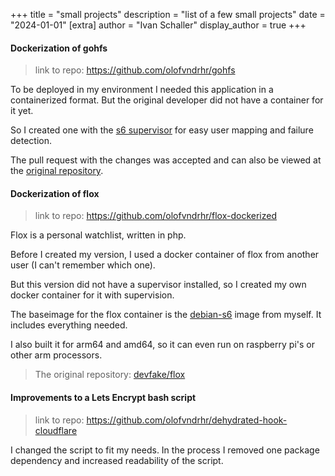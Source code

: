 +++
title = "small projects"
description = "list of a few small projects"
date = "2024-01-01"
[extra]
author = "Ivan Schaller"
display_author = true
+++

#### Dockerization of gohfs

> link to repo: <https://github.com/olofvndrhr/gohfs>

To be deployed in my environment I needed this application in a containerized format.
But the original developer did not have a container for it yet.

So I created one with the [s6 supervisor](https://github.com/just-containers/s6-overlay) for easy user mapping and failure detection.

The pull request with the changes was accepted and can also be viewed at the [original repository](https://github.com/finzzz/gohfs).

#### Dockerization of flox

> link to repo: <https://github.com/olofvndrhr/flox-dockerized>

Flox is a personal watchlist, written in php.

Before I created my version, I used a docker container of flox from another user (I can't remember which one).

But this version did not have a supervisor installed, so I created my own docker container for it with supervision.

The baseimage for the flox container is the [debian-s6](https://github.com/olofvndrhr/docker-baseimages) image from myself.
It includes everything needed.

I also built it for arm64 and amd64, so it can even run on raspberry pi's or other arm processors.

> The original repository: [devfake/flox](https://github.com/olofvndrhr/docker-baseimages)

#### Improvements to a Lets Encrypt bash script

> link to repo: <https://github.com/olofvndrhr/dehydrated-hook-cloudflare>

I changed the script to fit my needs.
In the process I removed one package dependency and increased readability of the script.

